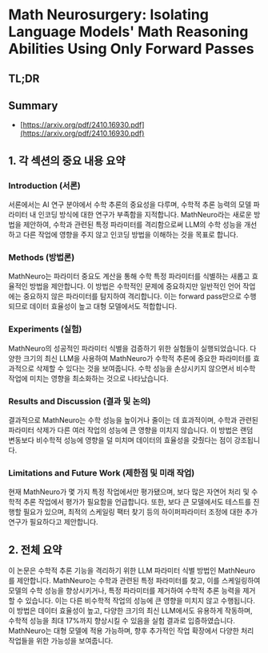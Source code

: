 # Math Neurosurgery: Isolating Language Models' Math Reasoning Abilities Using Only Forward Passes
## TL;DR
## Summary
- [https://arxiv.org/pdf/2410.16930.pdf](https://arxiv.org/pdf/2410.16930.pdf)

## 1. 각 섹션의 중요 내용 요약

### Introduction (서론)
서론에서는 AI 연구 분야에서 수학 추론의 중요성을 다루며, 수학적 추론 능력의 모델 파라미터 내 인코딩 방식에 대한 연구가 부족함을 지적합니다. MathNeuro라는 새로운 방법을 제안하여, 수학과 관련된 특정 파라미터를 격리함으로써 LLM의 수학 성능을 개선하고 다른 작업에 영향을 주지 않고 인코딩 방법을 이해하는 것을 목표로 합니다.

### Methods (방법론)
MathNeuro는 파라미터 중요도 계산을 통해 수학 특정 파라미터를 식별하는 새롭고 효율적인 방법을 제안합니다. 이 방법은 수학적인 문제에 중요하지만 일반적인 언어 작업에는 중요하지 않은 파라미터를 탐지하여 격리합니다. 이는 forward pass만으로 수행되므로 데이터 효율성이 높고 대형 모델에서도 적합합니다.

### Experiments (실험)
MathNeuro의 성공적인 파라미터 식별을 검증하기 위한 실험들이 실행되었습니다. 다양한 크기의 최신 LLM을 사용하여 MathNeuro가 수학적 추론에 중요한 파라미터를 효과적으로 삭제할 수 있다는 것을 보여줍니다. 수학 성능을 손상시키지 않으면서 비수학 작업에 미치는 영향을 최소화하는 것으로 나타났습니다.

### Results and Discussion (결과 및 논의)
결과적으로 MathNeuro는 수학 성능을 높이거나 줄이는 데 효과적이며, 수학과 관련된 파라미터 삭제가 다른 여러 작업의 성능에 큰 영향을 미치지 않습니다. 이 방법은 랜덤 변동보다 비수학적 성능에 영향을 덜 미치며 데이터의 효율성을 갖췄다는 점이 강조됩니다.

### Limitations and Future Work (제한점 및 미래 작업)
현재 MathNeuro가 몇 가지 특정 작업에서만 평가됐으며, 보다 많은 자연어 처리 및 수학적 추론 작업에서 평가가 필요함을 언급합니다. 또한, 보다 큰 모델에서도 테스트를 진행할 필요가 있으며, 최적의 스케일링 팩터 찾기 등의 하이퍼파라미터 조정에 대한 추가 연구가 필요하다고 제안합니다.

## 2. 전체 요약

이 논문은 수학적 추론 기능을 격리하기 위한 LLM 파라미터 식별 방법인 MathNeuro를 제안합니다. MathNeuro는 수학과 관련된 특정 파라미터를 찾고, 이를 스케일링하여 모델의 수학 성능을 향상시키거나, 특정 파라미터를 제거하여 수학적 추론 능력을 제거할 수 있습니다. 이는 다른 비수학적 작업의 성능에 큰 영향을 미치지 않고 수행됩니다. 이 방법은 데이터 효율성이 높고, 다양한 크기의 최신 LLM에서도 유용하게 작동하며, 수학적 성능을 최대 17%까지 향상시킬 수 있음을 실험 결과로 입증하였습니다. MathNeuro는 대형 모델에 적용 가능하며, 향후 추가적인 작업 확장에서 다양한 처리 작업들을 위한 가능성을 보여줍니다.